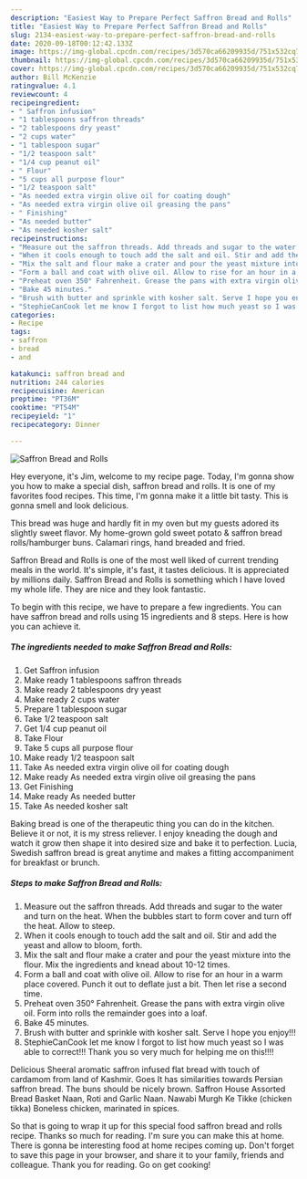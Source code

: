 ```yaml
---
description: "Easiest Way to Prepare Perfect Saffron Bread and Rolls"
title: "Easiest Way to Prepare Perfect Saffron Bread and Rolls"
slug: 2134-easiest-way-to-prepare-perfect-saffron-bread-and-rolls
date: 2020-09-18T00:12:42.133Z
image: https://img-global.cpcdn.com/recipes/3d570ca66209935d/751x532cq70/saffron-bread-and-rolls-recipe-main-photo.jpg
thumbnail: https://img-global.cpcdn.com/recipes/3d570ca66209935d/751x532cq70/saffron-bread-and-rolls-recipe-main-photo.jpg
cover: https://img-global.cpcdn.com/recipes/3d570ca66209935d/751x532cq70/saffron-bread-and-rolls-recipe-main-photo.jpg
author: Bill McKenzie
ratingvalue: 4.1
reviewcount: 4
recipeingredient:
- " Saffron infusion"
- "1 tablespoons saffron threads"
- "2 tablespoons dry yeast"
- "2 cups water"
- "1 tablespoon sugar"
- "1/2 teaspoon salt"
- "1/4 cup peanut oil"
- " Flour"
- "5 cups all purpose flour"
- "1/2 teaspoon salt"
- "As needed extra virgin olive oil for coating dough"
- "As needed extra virgin olive oil greasing the pans"
- " Finishing"
- "As needed butter"
- "As needed kosher salt"
recipeinstructions:
- "Measure out the saffron threads. Add threads and sugar to the water and turn on the heat. When the bubbles start to form cover and turn off the heat. Allow to steep."
- "When it cools enough to touch add the salt and oil. Stir and add the yeast and allow to bloom, forth."
- "Mix the salt and flour make a crater and pour the yeast mixture into the flour. Mix the ingredients and knead about 10-12 times."
- "Form a ball and coat with olive oil. Allow to rise for an hour in a warm place covered. Punch it out to deflate just a bit. Then let rise a second time."
- "Preheat oven 350° Fahrenheit. Grease the pans with extra virgin olive oil. Form into rolls the remainder goes into a loaf."
- "Bake 45 minutes."
- "Brush with butter and sprinkle with kosher salt. Serve I hope you enjoy!!!"
- "StephieCanCook let me know I forgot to list how much yeast so I was able to correct!!! Thank you so very much for helping me on this!!!!"
categories:
- Recipe
tags:
- saffron
- bread
- and

katakunci: saffron bread and 
nutrition: 244 calories
recipecuisine: American
preptime: "PT36M"
cooktime: "PT54M"
recipeyield: "1"
recipecategory: Dinner

---
```



![Saffron Bread and Rolls](https://img-global.cpcdn.com/recipes/3d570ca66209935d/751x532cq70/saffron-bread-and-rolls-recipe-main-photo.jpg)

Hey everyone, it's Jim, welcome to my recipe page. Today, I'm gonna show you how to make a special dish, saffron bread and rolls. It is one of my favorites food recipes. This time, I'm gonna make it a little bit tasty. This is gonna smell and look delicious.

This bread was huge and hardly fit in my oven but my guests adored its slightly sweet flavor. My home-grown gold sweet potato &amp; saffron bread rolls/hamburger buns. Calamari rings, hand breaded and fried.

Saffron Bread and Rolls is one of the most well liked of current trending meals in the world. It's simple, it's fast, it tastes delicious. It is appreciated by millions daily. Saffron Bread and Rolls is something which I have loved my whole life. They are nice and they look fantastic.


To begin with this recipe, we have to prepare a few ingredients. You can have saffron bread and rolls using 15 ingredients and 8 steps. Here is how you can achieve it.

<!--inarticleads1-->

##### The ingredients needed to make Saffron Bread and Rolls:

1. Get  Saffron infusion
1. Make ready 1 tablespoons saffron threads
1. Make ready 2 tablespoons dry yeast
1. Make ready 2 cups water
1. Prepare 1 tablespoon sugar
1. Take 1/2 teaspoon salt
1. Get 1/4 cup peanut oil
1. Take  Flour
1. Take 5 cups all purpose flour
1. Make ready 1/2 teaspoon salt
1. Take As needed extra virgin olive oil for coating dough
1. Make ready As needed extra virgin olive oil greasing the pans
1. Get  Finishing
1. Make ready As needed butter
1. Take As needed kosher salt


Baking bread is one of the therapeutic thing you can do in the kitchen. Believe it or not, it is my stress reliever. I enjoy kneading the dough and watch it grow then shape it into desired size and bake it to perfection. Lucia, Swedish saffron bread is great anytime and makes a fitting accompaniment for breakfast or brunch. 

<!--inarticleads2-->

##### Steps to make Saffron Bread and Rolls:

1. Measure out the saffron threads. Add threads and sugar to the water and turn on the heat. When the bubbles start to form cover and turn off the heat. Allow to steep.
1. When it cools enough to touch add the salt and oil. Stir and add the yeast and allow to bloom, forth.
1. Mix the salt and flour make a crater and pour the yeast mixture into the flour. Mix the ingredients and knead about 10-12 times.
1. Form a ball and coat with olive oil. Allow to rise for an hour in a warm place covered. Punch it out to deflate just a bit. Then let rise a second time.
1. Preheat oven 350° Fahrenheit. Grease the pans with extra virgin olive oil. Form into rolls the remainder goes into a loaf.
1. Bake 45 minutes.
1. Brush with butter and sprinkle with kosher salt. Serve I hope you enjoy!!!
1. StephieCanCook let me know I forgot to list how much yeast so I was able to correct!!! Thank you so very much for helping me on this!!!!


Delicious Sheeral aromatic saffron infused flat bread with touch of cardamom from land of Kashmir. Goes It has similarities towards Persian saffron bread. The buns should be nicely brown. Saffron House Assorted Bread Basket Naan, Roti and Garlic Naan. Nawabi Murgh Ke Tikke (chicken tikka) Boneless chicken, marinated in spices. 

So that is going to wrap it up for this special food saffron bread and rolls recipe. Thanks so much for reading. I'm sure you can make this at home. There is gonna be interesting food at home recipes coming up. Don't forget to save this page in your browser, and share it to your family, friends and colleague. Thank you for reading. Go on get cooking!
